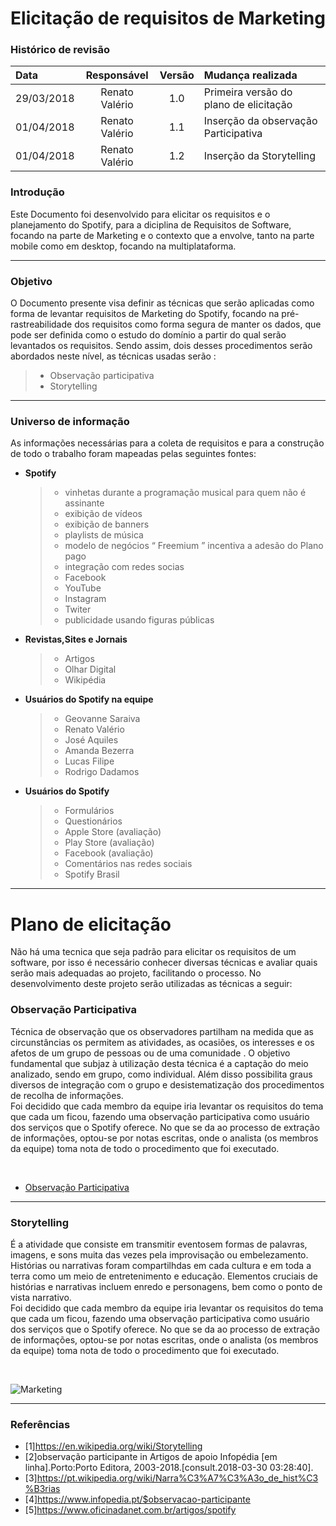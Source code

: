 <h1><center>Elicitação de requisitos de Marketing</h1>
<h3>Histórico de revisão</h3>

Data | Responsável | Versão| Mudança realizada|
:--------- | :------:| :--------:| :------------ |
29/03/2018     | Renato Valério |   1.0   |  Primeira versão do plano de elicitação   |
01/04/2018     | Renato Valério |   1.1   |  Inserção da observação Participativa   |
01/04/2018     | Renato Valério |   1.2  |  Inserção da Storytelling   |


<h3> Introdução </h3>
<p> Este Documento foi desenvolvido para elicitar os requisitos e o planejamento do Spotify, para a diciplina de Requisitos de Software, focando na parte de Marketing e o contexto que a envolve, tanto na parte mobile como em desktop, focando na multiplataforma.  </p>

----
<h3> Objetivo </h3>
<p>O Documento presente visa definir as técnicas que serão aplicadas como forma de levantar requisitos de Marketing do Spotify, focando na pré-rastreabilidade dos requisitos como forma segura de manter os dados, que pode ser definida como o estudo do domínio a partir do qual serão levantados os requisitos. Sendo assim, dois desses procedimentos serão abordados neste nível, as técnicas usadas serão :

>* Observação participativa
>* Storytelling

</p>

----
<h3> Universo de informação </h3>
<p>As informações necessárias para a coleta de requisitos e para a construção de todo o trabalho foram mapeadas pelas seguintes fontes:</br>

* **Spotify**
  >* vinhetas durante a programação musical para quem não é assinante
  >* exibição de vídeos
  >* exibição de banners
  >* playlists de música
  >* modelo de negócios “ Freemium ” incentiva a adesão do Plano pago
  >* integração com redes socias
  >* Facebook
  >* YouTube
  >* Instagram
  >* Twiter
  >* publicidade usando figuras públicas

* **Revistas,Sites e Jornais**
  >* Artigos
  >* Olhar Digital
  >* Wikipédia

* **Usuários do Spotify na equipe**
  >* Geovanne Saraiva
  >* Renato Valério
  >* José Aquiles
  >* Amanda Bezerra
  >* Lucas Filipe
  >* Rodrigo Dadamos

* **Usuários do Spotify**
  >* Formulários
  >* Questionários
  >* Apple Store (avaliação)
  >* Play Store (avaliação)
  >* Facebook (avaliação)
  >* Comentários nas redes sociais
  >* Spotify Brasil

</p>

----
<h1>Plano de elicitação</h1>
<p>Não há uma tecnica que seja padrão para elicitar os requisitos de um software, por isso é necessário conhecer diversas técnicas e avaliar quais serão mais adequadas ao projeto, facilitando o processo. No desenvolvimento deste projeto serão utilizadas as técnicas a seguir:</p>

<h3>Observação Participativa</h3>
<p>Técnica de observação que os observadores partilham na medida que as circunstâncias os permitem  as atividades, as ocasiões, os interesses e os afetos de um grupo de pessoas ou de uma comunidade . O objetivo fundamental que subjaz à utilização desta técnica é a captação do meio analizado, sendo em grupo, como individual. Além disso possibilita graus diversos de integração com o grupo e desistematização dos procedimentos de recolha de informações.</br>
Foi decidido que cada membro da equipe iria levantar os requisitos do tema que cada um ficou, fazendo uma observação participativa como usuário dos serviços que o Spotify oferece. No que se da ao processo de extração de informações, optou-se por notas escritas, onde o analista (os membros da equipe) toma nota de todo o procedimento que foi executado.
</p>
</br>

* [Observação Participativa](https://github.com/Eduardojvr/Spotify/wiki/Observa%C3%A7%C3%A3o-Participativa-de-Marketing)

----
<h3>Storytelling</h3>
<p>É a atividade que consiste em transmitir eventosem formas de palavras, imagens, e sons muita das vezes pela improvisação ou embelezamento. Histórias ou narrativas foram compartilhdas em cada cultura e em toda a terra como um meio de entretenimento e educação. Elementos cruciais de histórias e narrativas incluem enredo e personagens, bem como o ponto de vista narrativo.</br>
Foi decidido que cada membro da equipe iria levantar os requisitos do tema que cada um ficou, fazendo uma observação participativa como usuário dos serviços que o Spotify oferece. No que se da ao processo de extração de informações, optou-se por notas escritas, onde o analista (os membros da equipe) toma nota de todo o procedimento que foi executado.
</p>
</br>

![Marketing](https://github.com/Eduardojvr/Spotify/blob/master/imagens/Captura%20de%20ecr%C3%A3%20de%202018-04-02%2000-37-52.png)

----
<h3>Referências</h3>

* [1]https://en.wikipedia.org/wiki/Storytelling
* [2]observação participante in Artigos de apoio Infopédia [em linha].Porto:Porto Editora, 2003-2018.[consult.2018-03-30 03:28:40].
* [3]https://pt.wikipedia.org/wiki/Narra%C3%A7%C3%A3o_de_hist%C3%B3rias
* [4]https://www.infopedia.pt/$observacao-participante
* [5]https://www.oficinadanet.com.br/artigos/spotify
